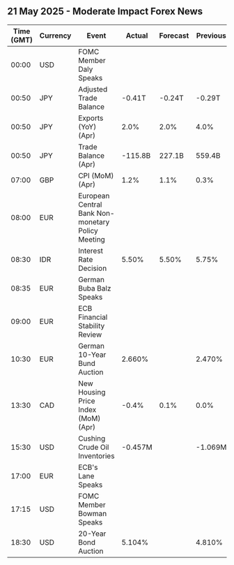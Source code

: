 ## 21 May 2025 - Moderate Impact Forex News

| Time (GMT) | Currency | Event | Actual | Forecast | Previous |
|------|----------|-------|--------|----------|----------|
| 00:00 | USD | FOMC Member Daly Speaks |  |  |  |
| 00:50 | JPY | Adjusted Trade Balance | -0.41T | -0.24T | -0.29T |
| 00:50 | JPY | Exports (YoY) (Apr) | 2.0% | 2.0% | 4.0% |
| 00:50 | JPY | Trade Balance (Apr) | -115.8B | 227.1B | 559.4B |
| 07:00 | GBP | CPI (MoM) (Apr) | 1.2% | 1.1% | 0.3% |
| 08:00 | EUR | European Central Bank Non-monetary Policy Meeting |  |  |  |
| 08:30 | IDR | Interest Rate Decision | 5.50% | 5.50% | 5.75% |
| 08:35 | EUR | German Buba Balz Speaks |  |  |  |
| 09:00 | EUR | ECB Financial Stability Review |  |  |  |
| 10:30 | EUR | German 10-Year Bund Auction | 2.660% |  | 2.470% |
| 13:30 | CAD | New Housing Price Index (MoM) (Apr) | -0.4% | 0.1% | 0.0% |
| 15:30 | USD | Cushing Crude Oil Inventories | -0.457M |  | -1.069M |
| 17:00 | EUR | ECB's Lane Speaks |  |  |  |
| 17:15 | USD | FOMC Member Bowman Speaks |  |  |  |
| 18:30 | USD | 20-Year Bond Auction | 5.104% |  | 4.810% |
